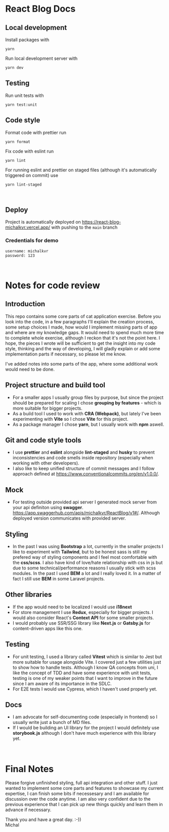 # React Blog Docs

## Local development
Install packages with

```
yarn
```
Run local development server with
```
yarn dev
```

## Testing
Run unit tests with
```
yarn test:unit
```

## Code style
Format code with prettier run
```
yarn format
```
Fix code with eslint run
```
yarn lint
```
For running eslint and prettier on staged files (although it's automatically triggered on commit) use 
```
yarn lint-staged
```

<br>

## Deploy
Project is automatically deployed on https://react-blog-michalkvr.vercel.app/ with pushing to the `main` branch

### Credentials for demo

```
username: michalkvr
password: 123
```

<br>

# Notes for code review

## Introduction
This repo contains some core parts of cat application exercise. Before you look into the code, in a few paragraphs I'll explain the creation process, some setup choices I made, how would I implement missing parts of app and where are my knowledge gaps. It would need to spend much more time to complete whole exercise, although I reckon that it's not the point here. I hope, the pieces I wrote will be sufficient to get the insight into my code style, thinking and the way of developing, I will gladly explain or add some implementation parts if necessary, so please let me know.
<br>

I've added notes into some parts of the app, where some additional work would need to be done.  

## Project structure and build tool
- For a smaller apps I usually group files by purpose, but since the project should be prepared for scaling I chose <b>grouping by features</b> - which is more suitable for bigger projects.
- As a build tool I used to work with <b>CRA (Webpack)</b>, but lately I've been experimenting with <b>Vite</b> so I chose <b>Vite</b> for this project.
- As a package manager I chose <b>yarn</b>, but I usually work with <b>npm</b> aswell.

## Git and code style tools
- I use <b>prettier</b> and <b>eslint</b> alongside <b>lint-staged</b> and <b>husky</b> to prevent inconsistencies and code smells inside repository (especially when working with other developers).
- I also like to keep unified structure of commit messages and I follow approach defined at https://www.conventionalcommits.org/en/v1.0.0/.

## Mock
- For testing outside provided api server I generated mock server from your api definiton using <b>swagger</b>. https://app.swaggerhub.com/apis/michalkvr/ReactBlog/v1#/. Although deployed version communicates with provided server.

## Styling
- In the past I was using <b>Bootstrap</b> a lot, currently in the smaller projects I like to experiment with <b>Tailwind</b>, but to be honest sass is still my prefered way of styling components and I feel most comfortable with the <b>css/scss</b>. I also have kind of love/hate relationship with css in js but due to some technical/performance reasons I usually stick with scss modules. In the past I used <b>BEM</b> a lot and I really loved it. In a matter of fact I still use <b>BEM</b> in some Laravel projects.

## Other libraries
- If the app would need to be localized I would use <b>i18next</b>
- For store management I use <b>Redux</b>, especially for bigger projects. I would also consider React's <b>Context API</b> for some smaller projects.
- I would probably use SSR/SSG library like <b>Next.js</b> or <b>Gatsby.js</b> for content-driven apps like this one. 

## Testing
- For unit testing, I used a library called <b>Vitest</b> which is similar to Jest but more suitable for usage alongside Vite. I covered just a few utilities just to show how to handle tests. Although I know QA concepts from uni, I like the concept of TDD and have some experience with unit tests, testing is one of my weaker points that I want to improve in the future since I am aware of its importance in the SDLC. 
- For E2E tests I would use Cypress, which I haven't used properly yet.

## Docs
- I am advocate for self-documenting code (especially in frontend) so I usually write just a bunch of MD files.
- If I would be building an UI library for the project I would definitely use <b>storybook.js</b> although I don't have much experience with this library yet.

<br> 

# Final Notes
Please forgive unfinished styling, full api integration and other stuff. I just wanted to implement some core parts and features to showcase my current expertise, I can finish some bits if necessesary and I am available for discussion over the code anytime. I am also very confident due to the previous experience that I can pick up new things quickly and learn them in advance if necessary.

Thank you and have a great day. :-)) <br>
Michal
